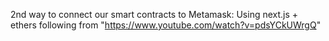 2nd way to connect our smart contracts to Metamask: Using next.js + ethers
following from "https://www.youtube.com/watch?v=pdsYCkUWrgQ"
